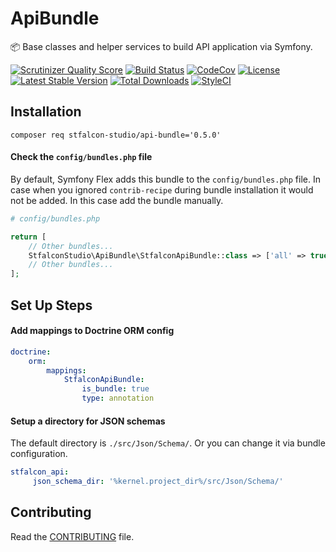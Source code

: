 # ApiBundle

:package: Base classes and helper services to build API application via Symfony.

[![Scrutinizer Quality Score](https://img.shields.io/scrutinizer/g/stfalcon-studio/ApiBundle.svg?style=flat-square)](https://scrutinizer-ci.com/g/stfalcon-studio/ApiBundle/)
[![Build Status](https://img.shields.io/travis/stfalcon-studio/ApiBundle/master.svg?style=flat-square)](https://travis-ci.org/stfalcon-studio/ApiBundle)
[![CodeCov](https://img.shields.io/codecov/c/github/stfalcon-studio/ApiBundle.svg?style=flat-square)](https://codecov.io/github/stfalcon-studio/ApiBundle)
[![License](https://img.shields.io/packagist/l/stfalcon-studio/api-bundle.svg?style=flat-square)](https://packagist.org/packages/stfalcon-studio/api-bundle)
[![Latest Stable Version](https://img.shields.io/packagist/v/stfalcon-studio/api-bundle.svg?style=flat-square)](https://packagist.org/packages/stfalcon-studio/api-bundle)
[![Total Downloads](https://img.shields.io/packagist/dt/stfalcon-studio/api-bundle.svg?style=flat-square)](https://packagist.org/packages/stfalcon-studio/api-bundle)
[![StyleCI](https://styleci.io/repos/257974142/shield?style=flat-square)](https://styleci.io/repos/257974142)

## Installation

```composer req stfalcon-studio/api-bundle='0.5.0'```

#### Check the `config/bundles.php` file

By default, Symfony Flex adds this bundle to the `config/bundles.php` file.
In case when you ignored `contrib-recipe` during bundle installation it would not be added. In this case add the bundle manually.

```php
# config/bundles.php

return [
    // Other bundles...
    StfalconStudio\ApiBundle\StfalconApiBundle::class => ['all' => true],
    // Other bundles...
];
```

## Set Up Steps

#### Add mappings to Doctrine ORM config

```yaml
doctrine:
    orm:
        mappings:
            StfalconApiBundle:
                is_bundle: true
                type: annotation
```

#### Setup a directory for JSON schemas

The default directory is `./src/Json/Schema/`. Or you can change it via bundle configuration.

```yaml
stfalcon_api:
     json_schema_dir: '%kernel.project_dir%/src/Json/Schema/'
```

## Contributing

Read the [CONTRIBUTING](https://github.com/stfalcon-studio/ApiBundle/blob/master/.github/CONTRIBUTING.md) file.
